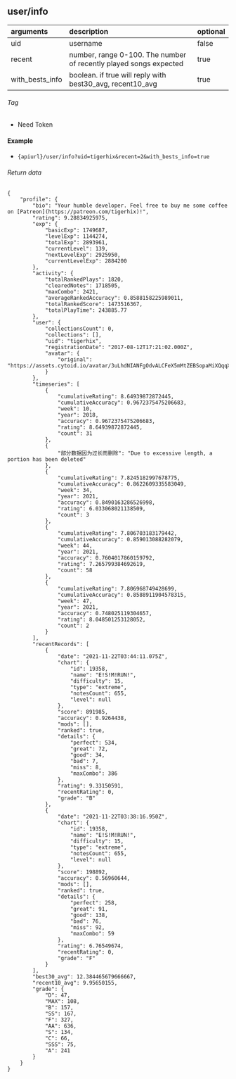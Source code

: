 ## user/info

| arguments       | description                                                                 | optional                                        |
|:----------------|:----------------------------------------------------------------------------|-------------------------------------------------|
| uid             | username                                                                    | false                                           |
| recent          | number, range 0-100. The number of recently played songs expected           | true                                            |
| with_bests_info | boolean. if true will reply with best30_avg, recent10_avg                   | true                                            |

###### Tag

* Need Token

#### Example

* `{apiurl}/user/info?uid=tigerhix&recent=2&with_bests_info=true`

###### Return data

```json5
{
    "profile": {
        "bio": "Your humble developer. Feel free to buy me some coffee on [Patreon](https://patreon.com/tigerhix)!",
        "rating": 9.28834925975,
        "exp": {
            "basicExp": 1749687,
            "levelExp": 1144274,
            "totalExp": 2893961,
            "currentLevel": 139,
            "nextLevelExp": 2925950,
            "currentLevelExp": 2884200
        },
        "activity": {
            "totalRankedPlays": 1820,
            "clearedNotes": 1718505,
            "maxCombo": 2421,
            "averageRankedAccuracy": 0.8588158225989011,
            "totalRankedScore": 1473516367,
            "totalPlayTime": 243885.77
        },
        "user": {
            "collectionsCount": 0,
            "collections": [],
            "uid": "tigerhix",
            "registrationDate": "2017-08-12T17:21:02.000Z",
            "avatar": {
                "original": "https://assets.cytoid.io/avatar/3uLhdNIANFgOdvALCFeX5mMtZEBSopaMiXQqqXBcA45nNSr7HEcO5kFdJxmWHQ0"
            }
        },
        "timeseries": [
            {
                "cumulativeRating": 8.64939872872445,
                "cumulativeAccuracy": 0.9672375475206683,
                "week": 10,
                "year": 2018,
                "accuracy": 0.9672375475206683,
                "rating": 8.64939872872445,
                "count": 31
            },
            {
                "部分数据因为过长而删除": "Due to excessive length, a portion has been deleted"
            },
            {
                "cumulativeRating": 7.8245182997678775,
                "cumulativeAccuracy": 0.8622609335583049,
                "week": 34,
                "year": 2021,
                "accuracy": 0.8490163286526998,
                "rating": 6.033068021138509,
                "count": 3
            },
            {
                "cumulativeRating": 7.806703183179442,
                "cumulativeAccuracy": 0.859013088282079,
                "week": 44,
                "year": 2021,
                "accuracy": 0.7604017860159792,
                "rating": 7.265799384692619,
                "count": 58
            },
            {
                "cumulativeRating": 7.806968749428699,
                "cumulativeAccuracy": 0.8588911904578315,
                "week": 47,
                "year": 2021,
                "accuracy": 0.748025119304657,
                "rating": 8.048501253128052,
                "count": 2
            }
        ],
        "recentRecords": [
            {
                "date": "2021-11-22T03:44:11.075Z",
                "chart": {
                    "id": 19358,
                    "name": "E!S!M!RUN!",
                    "difficulty": 15,
                    "type": "extreme",
                    "notesCount": 655,
                    "level": null
                },
                "score": 891985,
                "accuracy": 0.9264438,
                "mods": [],
                "ranked": true,
                "details": {
                    "perfect": 534,
                    "great": 72,
                    "good": 34,
                    "bad": 7,
                    "miss": 8,
                    "maxCombo": 386
                },
                "rating": 9.33150591,
                "recentRating": 0,
                "grade": "B"
            },
            {
                "date": "2021-11-22T03:38:16.950Z",
                "chart": {
                    "id": 19358,
                    "name": "E!S!M!RUN!",
                    "difficulty": 15,
                    "type": "extreme",
                    "notesCount": 655,
                    "level": null
                },
                "score": 198892,
                "accuracy": 0.56960644,
                "mods": [],
                "ranked": true,
                "details": {
                    "perfect": 258,
                    "great": 91,
                    "good": 138,
                    "bad": 76,
                    "miss": 92,
                    "maxCombo": 59
                },
                "rating": 6.76549674,
                "recentRating": 0,
                "grade": "F"
            }
        ],
        "best30_avg": 12.384465679666667,
        "recent10_avg": 9.95650155,
        "grade": {
            "D": 47,
            "MAX": 108,
            "B": 157,
            "SS": 167,
            "F": 327,
            "AA": 636,
            "S": 134,
            "C": 66,
            "SSS": 75,
            "A": 241
        }
    }
}
```
